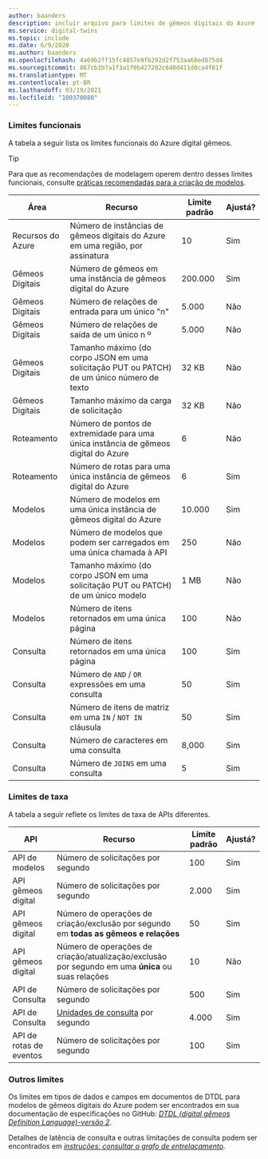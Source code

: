 ```yaml
---
author: baanders
description: incluir arquivo para limites de gêmeos digitais do Azure
ms.service: digital-twins
ms.topic: include
ms.date: 6/9/2020
ms.author: baanders
ms.openlocfilehash: 4a69b2ff15fc4857e9fb292d2f753aa68ed875d4
ms.sourcegitcommit: 867cb1b7a1f3a1f0b427282c648d411d0ca4f81f
ms.translationtype: MT
ms.contentlocale: pt-BR
ms.lasthandoff: 03/19/2021
ms.locfileid: "100370080"
---
```

### <a name="functional-limits"></a>Limites funcionais

A tabela a seguir lista os limites funcionais do Azure digital gêmeos. 

> [!TIP]
> Para que as recomendações de modelagem operem dentro desses limites funcionais, consulte [práticas recomendadas para a criação de modelos](../articles/digital-twins/concepts-models.md#best-practices-for-designing-models).

| Área | Recurso | Limite padrão | Ajustá? |
| --- | --- | --- | --- |
| Recursos do Azure | Número de instâncias de gêmeos digitais do Azure em uma região, por assinatura | 10 | Sim |
| Gêmeos Digitais | Número de gêmeos em uma instância de gêmeos digital do Azure | 200.000 | Sim |
| Gêmeos Digitais | Número de relações de entrada para um único "n" | 5\.000 | Não |
| Gêmeos Digitais | Número de relações de saída de um único n º | 5\.000 | Não |
| Gêmeos Digitais | Tamanho máximo (do corpo JSON em uma solicitação PUT ou PATCH) de um único número de texto | 32 KB | Não |
| Gêmeos Digitais | Tamanho máximo da carga de solicitação | 32 KB | Não | 
| Roteamento | Número de pontos de extremidade para uma única instância de gêmeos digital do Azure | 6 | Não |
| Roteamento | Número de rotas para uma única instância de gêmeos digital do Azure | 6 | Sim |
| Modelos | Número de modelos em uma única instância de gêmeos digital do Azure | 10.000 | Sim |
| Modelos | Número de modelos que podem ser carregados em uma única chamada à API | 250 | Não |
| Modelos | Tamanho máximo (do corpo JSON em uma solicitação PUT ou PATCH) de um único modelo | 1 MB | Não |
| Modelos | Número de itens retornados em uma única página | 100 | Não |
| Consulta | Número de itens retornados em uma única página | 100 | Sim |
| Consulta | Número de `AND`  /  `OR` expressões em uma consulta | 50 | Sim |
| Consulta | Número de itens de matriz em uma `IN`  /  `NOT IN` cláusula | 50 | Sim |
| Consulta | Número de caracteres em uma consulta | 8,000 | Sim |
| Consulta | Número de `JOINS` em uma consulta | 5 | Sim |

### <a name="rate-limits"></a>Limites de taxa

A tabela a seguir reflete os limites de taxa de APIs diferentes.

| API | Recurso | Limite padrão | Ajustá? |
| --- | --- | --- | --- |
| API de modelos | Número de solicitações por segundo | 100 | Sim |
| API gêmeos digital | Número de solicitações por segundo | 2\.000 | Sim |
| API gêmeos digital | Número de operações de criação/exclusão por segundo em **todas as gêmeos e relações** | 50 | Sim |
| API gêmeos digital | Número de operações de criação/atualização/exclusão por segundo em uma **única** ou suas relações | 10 | Não |
| API de Consulta | Número de solicitações por segundo | 500 | Sim |
| API de Consulta | [Unidades de consulta](../articles/digital-twins/concepts-query-units.md) por segundo | 4.000 | Sim |
| API de rotas de eventos | Número de solicitações por segundo | 100 | Sim |

### <a name="other-limits"></a>Outros limites

Os limites em tipos de dados e campos em documentos de DTDL para modelos de gêmeos digitais do Azure podem ser encontrados em sua documentação de especificações no GitHub: [*DTDL (digital gêmeos Definition Language)-versão 2*](https://github.com/Azure/opendigitaltwins-dtdl/blob/master/DTDL/v2/dtdlv2.md).
 
Detalhes de latência de consulta e outras limitações de consulta podem ser encontrados em [*instruções: consultar o grafo de entrelaçamento*](../articles/digital-twins/how-to-query-graph.md).
